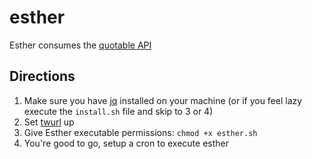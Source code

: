 # esther

Esther consumes the [quotable API](https://github.com/lukePeavey/quotable)

## Directions

1. Make sure you have [jq](https://stedolan.github.io/jq/) installed on your machine (or if you feel lazy execute the `install.sh` file and skip to 3 or 4)
2. Set [twurl](https://developer.twitter.com/en/docs) up
3. Give Esther executable permissions: `chmod +x esther.sh`
4. You're good to go, setup a cron to execute esther

